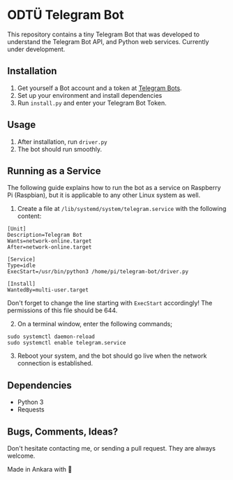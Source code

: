# ODTÜ Telegram Bot

This repository contains a tiny Telegram Bot that was developed to understand the Telegram Bot API, and Python web services. Currently under development.

## Installation

1. Get yourself a Bot account and a token at [Telegram Bots](https://core.telegram.org/bots).
2. Set up your environment and install dependencies
3. Run `install.py` and enter your Telegram Bot Token.

## Usage

1. After installation, run `driver.py`
2. The bot should run smoothly.

## Running as a Service
The following guide explains how to run the bot as a service on Raspberry Pi (Raspbian), but it is applicable to any other Linux system as well.
1. Create a file at `/lib/systemd/system/telegram.service` with the following content:
```
[Unit]
Description=Telegram Bot
Wants=network-online.target
After=network-online.target

[Service]
Type=idle
ExecStart=/usr/bin/python3 /home/pi/telegram-bot/driver.py

[Install]
WantedBy=multi-user.target
```
Don't forget to change the line starting with `ExecStart` accordingly! The permissions of this file should be 644.

2. On a terminal window, enter the following commands;
```
sudo systemctl daemon-reload
sudo systemctl enable telegram.service
```
3. Reboot your system, and the bot should go live when the network connection is established.

## Dependencies

* Python 3
* Requests

## Bugs, Comments, Ideas?

Don't hesitate contacting me, or sending a pull request. They are always welcome.

Made in Ankara with 💙
